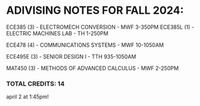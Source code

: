 # ADIVISING NOTES FOR FALL 2024:

ECE385 (3) - ELECTROMECH CONVERSION - MWF 3-350PM
ECE385L (1) - ELECTRIC MACHINES LAB - TH 1-250PM

ECE478 (4) - COMMUNICATIONS SYSTEMS - MWF 10-1050AM

ECE495E (3) - SENIOR DESIGN I - TTH 935-1050AM

MAT450 (3) - METHODS OF ADVANCED CALCULUS - MWF 2-250PM

### TOTAL CREDITS: 14

april 2 at 1:45pm!